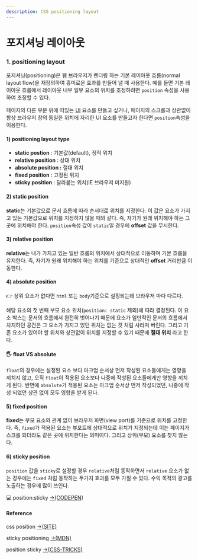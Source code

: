 ```yaml
---
description: CSS positioning layout
---
```


# 포지셔닝 레이아웃

### 1. positioning layout

포지셔닝\(positioning\)은 웹 브라우저가 렌더링 하는 기본 레이아웃 흐름\(normal layout flow\)을 재정의하여 흥미로운 효과를 만들어 낼 때 사용한다. 예를 들면 기본 레이아웃 흐름에서 레이아웃 내부 일부 요소의 위치를 조정하려면 `position` 속성을 사용하여 조정할 수 있다.

페이지의 다른 부분 위에 떠있는 [UI](https://namu.wiki/w/UI) 요소를 만들고 싶거나, 페이지의 스크롤과 상관없이 항상 브라우저 창의 동일한 위치에 자리한 UI 요소를 만들고자 한다면 `position`속성을 이용한다.

#### 1\) positioning layout type

* **static postion** : 기본값\(default\), 정적 위치
* **relative position**  : 상대 위치
* **absolute position :** 절대 위치
* **fixed position** : 고정된 위치
* **sticky position** : 달라붙는 위치\(IE 브라우저 미지원\)

#### 2\) static position

**static**는 기본값으로 문서 흐름에 따라 순서대로 위치를 지정한다. 이 값은 요소가 가지고 있는 기본값으로 위치를 지정하지 않을 때와 같다. 즉,  자기가 원래 위치해야 하는 그 곳에 위치해야 한다. `position`속성 값이 `static`일 경우에 **offset** 값을 무시한다.

#### 3\) relative position

**relative**는 내가 가지고 있는 일반 흐름의 위치에서 상대적으로 이동하며 기본 흐름을 유지한다. 즉, 자기가 원래 위치해야 하는 위치를 기준으로 상대적인 **offset** 거리만큼 이동한다.

#### 4\) absolute position 

👉 상위 요소가 없다면 `html` 또는 `body`기준으로 설정되는데 브라우저 마다 다르다.

해당 요소의 첫 번째 부모 요소 위치\(`position: static` 제외\)에 따라 결정된다. 이 요소 박스는 문서의 흐름에서 완전히 벗어나기 때문에 요소가 일반적인 문서의 흐름에서 차지하던 공간은 그 요소가 가지고 있던 위치는 없는 것 처럼 사라져 버린다. 그리고 기존 요소가 있어야 할 위치와 상관없이 위치를 지정할 수 있기 때문에 **절대 위치** 라고 한다.

#### 🖐 **float VS absolute**

`float`의 경우에는 설정된 요소 보다 마크업 순서상 먼저 작성된 요소들에게는 영향을 끼치지 않고, 오직 `float`이 적용된 요소보다 나중에 작성된 요소들에게만 영향을 끼치게 된다. 반면에 `absolute`가 적용된 요소는 마크업 순서상 먼저 작성되었던, 나중에 작성 되었던 상관 없이 모두 영향을 받게 된다.

#### 5\) fixed position

**fixed**는 부모 요소와 관계 없이 브라우저 화면\(view port\)를 기준으로 위치를 고정한다. 즉, `fixed`가 적용된 요소는 뷰포트에 상대적으로 위치가 지정되는데 이는 페이지가 스크롤 되더라도 같은 곳에 위치한다는 의미이다. 그리고 상위\(부모\) 요소를 찾지 않는다.

#### 6\) **sticky position**

 `position` 값을 `sticky`로 설정할 경우 `relative`처럼 동작하면서 `relative` 요소가 없는 경우에는 `fixed` 처럼 동작하는 두가지 효과를 모두 가질 수 있다. 수익 목적의 광고를 노출하는 경우에 많이 쓰인다.

💻 position:sticky [→\(CODEPEN\)](https://codepen.io/vi2920va/full/PoGxraO) 

#### Reference

css position [→\(SITE\)](https://poiemaweb.com/css3-position)

sticky positioning [→\(MDN\)](https://developer.mozilla.org/en-US/docs/Web/CSS/position#sticky_positioning)

position sticky [→\(CSS-TRICKS\)](https://css-tricks.com/position-sticky-2/)





